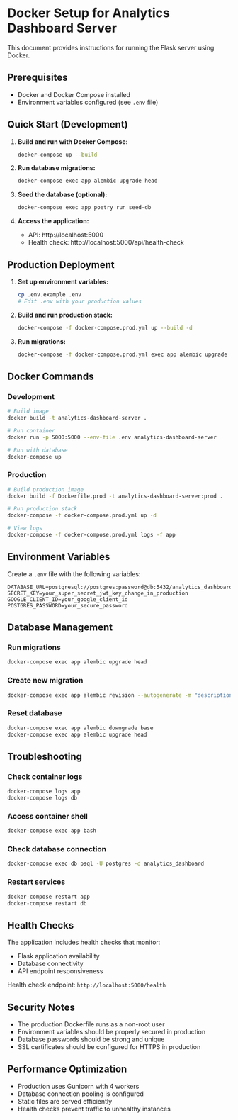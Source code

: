 # Docker Setup for Analytics Dashboard Server

This document provides instructions for running the Flask server using Docker.

## Prerequisites

- Docker and Docker Compose installed
- Environment variables configured (see `.env` file)

## Quick Start (Development)

1. **Build and run with Docker Compose:**
   ```bash
   docker-compose up --build
   ```

2. **Run database migrations:**
   ```bash
   docker-compose exec app alembic upgrade head
   ```

3. **Seed the database (optional):**
   ```bash
   docker-compose exec app poetry run seed-db
   ```

4. **Access the application:**
   - API: http://localhost:5000
   - Health check: http://localhost:5000/api/health-check

## Production Deployment

1. **Set up environment variables:**
   ```bash
   cp .env.example .env
   # Edit .env with your production values
   ```

2. **Build and run production stack:**
   ```bash
   docker-compose -f docker-compose.prod.yml up --build -d
   ```

3. **Run migrations:**
   ```bash
   docker-compose -f docker-compose.prod.yml exec app alembic upgrade head
   ```

## Docker Commands

### Development
```bash
# Build image
docker build -t analytics-dashboard-server .

# Run container
docker run -p 5000:5000 --env-file .env analytics-dashboard-server

# Run with database
docker-compose up
```

### Production
```bash
# Build production image
docker build -f Dockerfile.prod -t analytics-dashboard-server:prod .

# Run production stack
docker-compose -f docker-compose.prod.yml up -d

# View logs
docker-compose -f docker-compose.prod.yml logs -f app
```

## Environment Variables

Create a `.env` file with the following variables:

```env
DATABASE_URL=postgresql://postgres:password@db:5432/analytics_dashboard
SECRET_KEY=your_super_secret_jwt_key_change_in_production
GOOGLE_CLIENT_ID=your_google_client_id
POSTGRES_PASSWORD=your_secure_password
```

## Database Management

### Run migrations
```bash
docker-compose exec app alembic upgrade head
```

### Create new migration
```bash
docker-compose exec app alembic revision --autogenerate -m "description"
```

### Reset database
```bash
docker-compose exec app alembic downgrade base
docker-compose exec app alembic upgrade head
```

## Troubleshooting

### Check container logs
```bash
docker-compose logs app
docker-compose logs db
```

### Access container shell
```bash
docker-compose exec app bash
```

### Check database connection
```bash
docker-compose exec db psql -U postgres -d analytics_dashboard
```

### Restart services
```bash
docker-compose restart app
docker-compose restart db
```

## Health Checks

The application includes health checks that monitor:
- Flask application availability
- Database connectivity
- API endpoint responsiveness

Health check endpoint: `http://localhost:5000/health`

## Security Notes

- The production Dockerfile runs as a non-root user
- Environment variables should be properly secured in production
- Database passwords should be strong and unique
- SSL certificates should be configured for HTTPS in production

## Performance Optimization

- Production uses Gunicorn with 4 workers
- Database connection pooling is configured
- Static files are served efficiently
- Health checks prevent traffic to unhealthy instances 
